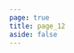 ```yaml
---
page: true
title: page_12
aside: false
---
```

<script setup>
import Page from "../../.vitepress/theme/components/Page.vue";
import { useData } from "vitepress";
const { theme } = useData();
const posts = theme.value.posts.slice(110,120)
</script>
<Page :posts="posts" :pageCurrent="12" :pagesNum="12" />
